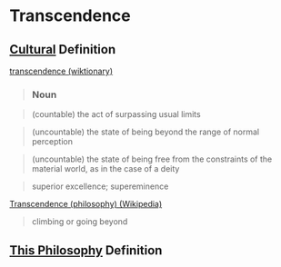 # Transcendence

## [Cultural](./culture.md) Definition

<a href="http://en.wiktionary.org/wiki/transcendence" target="_blank">transcendence (wiktionary)</a>

> ### Noun

> (countable) the act of surpassing usual limits

> (uncountable) the state of being beyond the range of normal perception

> (uncountable) the state of being free from the constraints of the material world, as in the case of a deity

> superior excellence; supereminence

<a href="https://en.wikipedia.org/wiki/Transcendence_(philosophy)" target="_blank">Transcendence (philosophy) (Wikipedia)</a>

> climbing or going beyond

## [This Philosophy](./this-philosophy.md) Definition


